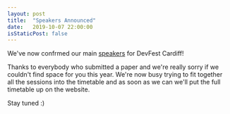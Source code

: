 ```yaml
---
layout: post
title:  "Speakers Announced"
date:   2019-10-07 22:00:00
isStaticPost: false
---
```

We've now confrmed our main [speakers](/speakers/) for DevFest Cardiff! 

Thanks to everybody who submitted a paper and we're really sorry if we couldn't find space for you this year.  We're now busy trying to fit together all the sessions into the timetable and as soon as we can we'll put the full timetable up on the website.

Stay tuned :)

